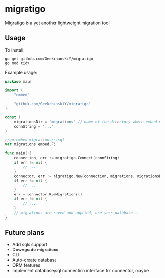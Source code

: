 # migratigo

Migratigo is a yet another lightweight migration tool.

## Usage

To install:

```shell
go get github.com/GeekchanskiY/migratigo
go mod tidy
```

Example usage:

```go
package main

import (
	"embed"
	
	"github.com/GeekchanskiY/migratigo"
)

const (
	migrationsDir = "migrations" // name of the directory where embed migrations located
	connString = "..."
)

//go:embed migrations/*.sql
var migrations embed.FS

func main(){
	connection, err := migratigo.Connect(connString)
	if err != nil {
		// ...
    }
	connector, err := migratigo.New(connection, migrations, migrationsDir)
	if err != nil {
		// ...
    }
	err = connector.RunMigrations() 
	if err != nil {
		// ...
    }
	// migrations are saved and applied, use your database :)
}
```

## Future plans
 - Add sqlx support
 - Downgrade migrations
 - CLI
 - Auto-create database
 - ORM features
 - Implement database/sql connection interface for connector, maybe
